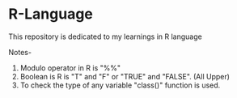 # R-Language
This repository is dedicated to my learnings in R language

Notes-

1) Modulo operator in R is "%%"
2) Boolean is R is "T" and "F" or "TRUE" and "FALSE". (All Upper)
3) To check the type of any variable "class()" function is used.
